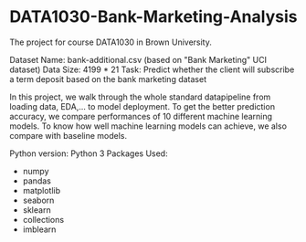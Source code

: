 # DATA1030-Bank-Marketing-Analysis
The project for course DATA1030 in Brown University.

Dataset Name: bank-additional.csv (based on "Bank Marketing" UCI dataset)
Data Size: 4199 * 21
Task: Predict whether the client will subscribe a term deposit based on the bank marketing dataset

In this project, we walk through the whole standard datapipeline from loading data, EDA,... to model deployment. To get the better prediction accuracy, we compare performances of 10 different machine learning models. To know how well machine learning models can achieve, we also compare with baseline models.

Python version: Python 3
Packages Used:
- numpy
- pandas
- matplotlib
- seaborn
- sklearn
- collections
- imblearn
